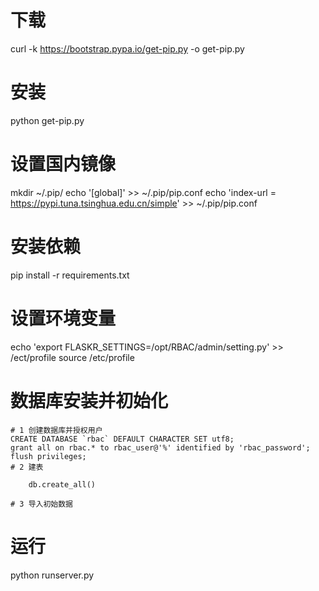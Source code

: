 # 下载
curl -k https://bootstrap.pypa.io/get-pip.py -o get-pip.py

# 安装
python get-pip.py

# 设置国内镜像
mkdir  ~/.pip/
echo '[global]' >>  ~/.pip/pip.conf
echo 'index-url = https://pypi.tuna.tsinghua.edu.cn/simple' >>  ~/.pip/pip.conf

# 安装依赖
pip install -r requirements.txt


# 设置环境变量
echo 'export FLASKR_SETTINGS=/opt/RBAC/admin/setting.py' >> /ect/profile
source /etc/profile


# 数据库安装并初始化
    # 1 创建数据库并授权用户
	CREATE DATABASE `rbac` DEFAULT CHARACTER SET utf8;
	grant all on rbac.* to rbac_user@'%' identified by 'rbac_password';
	flush privileges;
    # 2 建表

        db.create_all()
    
    # 3 导入初始数据 

# 运行
python runserver.py

